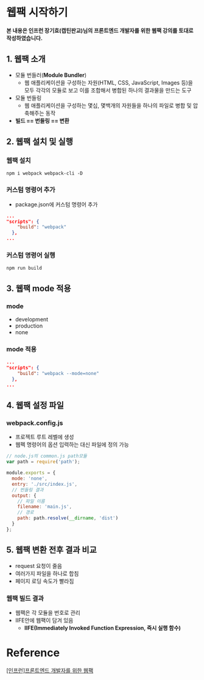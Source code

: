 # 웹팩 시작하기

**본 내용은 인프런 장기효(캡틴판교)님의 프론트엔드 개발자를 위한 웹팩 강의를 토대로 작성하였습니다.**



## 1. 웹팩 소개

* 모듈 번들러(**Module Bundler**)
  * 웹 애플리케이션을 구성하는 자원(HTML, CSS, JavaScript, Images 등)을 모두 각각의 모듈로 보고 이를 조합해서 병합된 하나의 결과물을 만드는 도구
* 모듈 번들링
  * 웹 애플리케이션을 구성하는 몇십, 몇백개의 자원들을 하나의 파일로 병합 및 압축해주는 동작
* **빌드 == 번들링 == 변환**



## 2. 웹팩 설치 및 실행

### 웹팩 설치

```shell
npm i webpack webpack-cli -D
```



### 커스텀 명령어 추가

* package.json에 커스텀 명령어 추가

```json
...
"scripts": {
    "build": "webpack"
  },
...
```



### 커스텀 명령어 실행

```shell
npm run build
```



## 3. 웹팩 mode 적용

### mode

* development
* production
* none



### mode 적용

```json
...
"scripts": {
    "build": "webpack --mode=none"
  },
...
```



## 4. 웹팩 설정 파일

### webpack.config.js

* 프로젝트 루트 레벨에 생성
* 웹펙 명령어의 옵션 입력하는 대신 파일에 정의 가능

```JavaScript
// node.js의 common.js path모듈
var path = require('path');

module.exports = {
  mode: 'none',
  entry: './src/index.js',
  // 번들링 결과
  output: {
    // 파일 이름
    filename: 'main.js',
    // 경로
    path: path.resolve(__dirname, 'dist')
  }
};
```



## 5. 웹팩 변환 전후 결과 비교

* request 요청이 줄음
* 여러가지 파일을 하나로 합침
* 페이지 로딩 속도가 빨라짐



### 웹팩 빌드 결과

* 웹팩은 각 모듈을 번호로 관리
* IIFE안에 웹팩이 담겨 있음
  * **IIFE(Immediately Invoked Function Expression, 즉시 실행 함수)**

# Reference

[[인프런]프론트엔드 개발자를 위한 웹팩](https://www.inflearn.com/course/%ED%94%84%EB%9F%B0%ED%8A%B8%EC%97%94%EB%93%9C-%EC%9B%B9%ED%8C%A9/dashboard)

